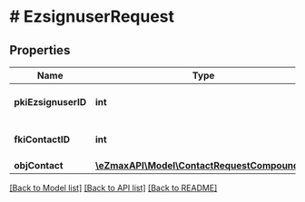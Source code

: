 # # EzsignuserRequest

## Properties

Name | Type | Description | Notes
------------ | ------------- | ------------- | -------------
**pkiEzsignuserID** | **int** | The unique ID of the Ezsignuser | [optional]
**fkiContactID** | **int** | The unique ID of the Contact |
**objContact** | [**\eZmaxAPI\Model\ContactRequestCompoundV2**](ContactRequestCompoundV2.md) |  |

[[Back to Model list]](../../README.md#models) [[Back to API list]](../../README.md#endpoints) [[Back to README]](../../README.md)

